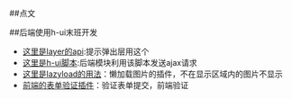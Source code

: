 ##点文

##后端使用h-ui末班开发
- [这里是layer的api](http://layer.layui.com/):提示弹出层用这个
- [这里是h-ui脚本](http://www.h-ui.net/lib/jQuery.form.js.shtml):后端模块利用该脚本发送ajax请求
- [这里是lazyload的用法](http://www.jq22.com/jquery-info390)：懒加载图片的插件，不在显示区域内的图片不显示
- [前端的表单验证插件](http://www.runoob.com/jquery/jquery-plugin-validate.html)：验证表单提交，前端验证
